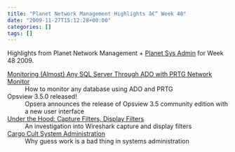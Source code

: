 ```yaml
---
title: "Planet Network Management Highlights â€“ Week 48"
date: "2009-11-27T15:12:28+00:00"
categories: []
tags: []
---
```


Highlights from Planet Network Management + <a href="http://planetsysadmin.com/">Planet Sys Admin</a> for Week 48 2009.

<dl> <dt><a href="http://www.paessler.com/blog/2009/11/26/prtg-7/monitoring-sql-servers-through-ado-with-prtg-network-monitor">Monitoring (Almost) Any SQL Server Through ADO with PRTG Network Monitor</a></dt> <dd>How to monitor any database using ADO and PRTG</dd> <dt>Opsview 3.5.0 released!</dt> <dd>Opsera announces the release of Opsview 3.5 community edition with a new user interface</dd> <dt><a href="http://www.lovemytool.com/blog/2009/11/under-the-hood-capture-filters-display-filters-by-ray-tompkins.html">Under the Hood: Capture Filters, Display Filters</a></dt> <dd>An investigation into Wireshark capture and display filters</dd> <dt><a href="http://lastinfirstout.blogspot.com/2009/11/cargo-cult-system-administration.html">Cargo Cult System Administration</a> </dt> <dd>Why guess work is a bad thing in systems administration</dd> </dl>
